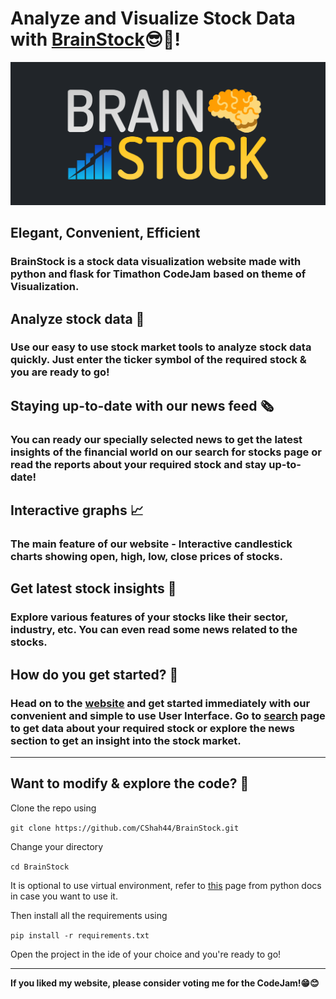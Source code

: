 # Analyze and Visualize Stock Data with [BrainStock](https://brainstock.herokuapp.com)😎🤖!

![Banner Image - BrainStock](https://github.com/CShah44/BrainStock/blob/main/banner.png)

  
## Elegant, Convenient, Efficient
### BrainStock is  a stock data visualization website made with python and flask for Timathon CodeJam based on theme of **Visualization**.

## Analyze stock data 📕
### Use our easy to use stock market tools to analyze stock data quickly. Just enter the ticker symbol of the required stock & you are ready to go!

## Staying up-to-date with our news feed 🗞
### You can ready our specially selected news to get the latest insights of the financial world on our search for stocks page or read the reports about your required stock and stay up-to-date!

## Interactive graphs 📈
### The main feature of our website - Interactive candlestick charts showing open, high, low, close prices of stocks. 

## Get latest stock insights 📰
### Explore various features of your stocks like their sector, industry, etc. You can even read some news related to the stocks.

##  How do you get started? 🧐
### Head on to the [website](https://brainstock.herokuapp.com) and get started immediately with our convenient and simple to use User Interface. Go to [search](https://brainstock.herokuapp.com/search) page to get data about your required stock or explore the news section to get an insight into the stock market.

<hr/>

## Want to modify & explore the code? 🧠

Clone the repo using 

`git clone https://github.com/CShah44/BrainStock.git` 

Change your directory

`cd BrainStock`

It is optional to use virtual environment, refer to [this](https://docs.python.org/3/library/venv.html) page from python docs in case you want to use it.


Then install all the requirements using

`pip install -r requirements.txt` 

Open the project in the ide of your choice and you're ready to go!

<hr/>

**If you liked my website, please consider voting me for the CodeJam!😁😊**
